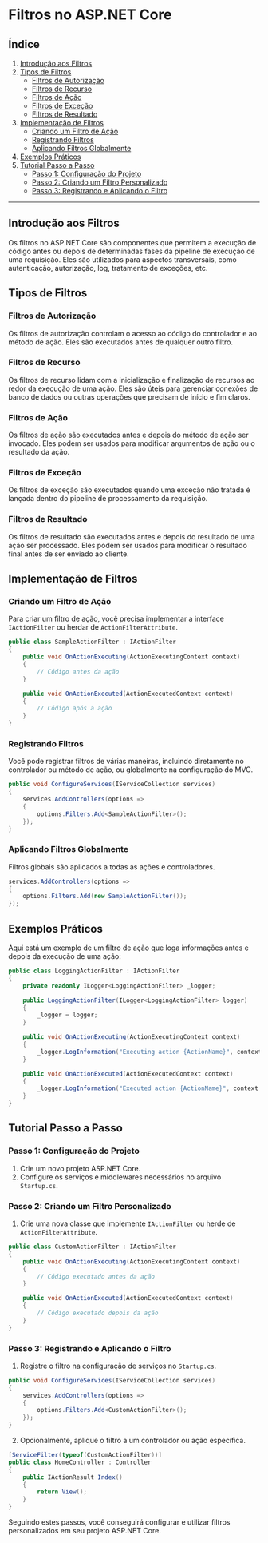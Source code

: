 # Filtros no ASP.NET Core

## Índice
1. [Introdução aos Filtros](#introdução-aos-filtros)
2. [Tipos de Filtros](#tipos-de-filtros)
   - [Filtros de Autorização](#filtros-de-autorização)
   - [Filtros de Recurso](#filtros-de-recurso)
   - [Filtros de Ação](#filtros-de-ação)
   - [Filtros de Exceção](#filtros-de-exceção)
   - [Filtros de Resultado](#filtros-de-resultado)
3. [Implementação de Filtros](#implementação-de-filtros)
   - [Criando um Filtro de Ação](#criando-um-filtro-de-ação)
   - [Registrando Filtros](#registrando-filtros)
   - [Aplicando Filtros Globalmente](#aplicando-filtros-globalmente)
4. [Exemplos Práticos](#exemplos-práticos)
5. [Tutorial Passo a Passo](#tutorial-passo-a-passo)
   - [Passo 1: Configuração do Projeto](#passo-1-configuração-do-projeto)
   - [Passo 2: Criando um Filtro Personalizado](#passo-2-criando-um-filtro-personalizado)
   - [Passo 3: Registrando e Aplicando o Filtro](#passo-3-registrando-e-aplicando-o-filtro)

---

## Introdução aos Filtros

Os filtros no ASP.NET Core são componentes que permitem a execução de código antes ou depois de determinadas fases da pipeline de execução de uma requisição. Eles são utilizados para aspectos transversais, como autenticação, autorização, log, tratamento de exceções, etc.

## Tipos de Filtros

### Filtros de Autorização
Os filtros de autorização controlam o acesso ao código do controlador e ao método de ação. Eles são executados antes de qualquer outro filtro.

### Filtros de Recurso
Os filtros de recurso lidam com a inicialização e finalização de recursos ao redor da execução de uma ação. Eles são úteis para gerenciar conexões de banco de dados ou outras operações que precisam de início e fim claros.

### Filtros de Ação
Os filtros de ação são executados antes e depois do método de ação ser invocado. Eles podem ser usados para modificar argumentos de ação ou o resultado da ação.

### Filtros de Exceção
Os filtros de exceção são executados quando uma exceção não tratada é lançada dentro do pipeline de processamento da requisição.

### Filtros de Resultado
Os filtros de resultado são executados antes e depois do resultado de uma ação ser processado. Eles podem ser usados para modificar o resultado final antes de ser enviado ao cliente.

## Implementação de Filtros

### Criando um Filtro de Ação

Para criar um filtro de ação, você precisa implementar a interface `IActionFilter` ou herdar de `ActionFilterAttribute`.

```csharp
public class SampleActionFilter : IActionFilter
{
    public void OnActionExecuting(ActionExecutingContext context)
    {
        // Código antes da ação
    }

    public void OnActionExecuted(ActionExecutedContext context)
    {
        // Código após a ação
    }
}
```

### Registrando Filtros

Você pode registrar filtros de várias maneiras, incluindo diretamente no controlador ou método de ação, ou globalmente na configuração do MVC.

```csharp
public void ConfigureServices(IServiceCollection services)
{
    services.AddControllers(options =>
    {
        options.Filters.Add<SampleActionFilter>();
    });
}
```

### Aplicando Filtros Globalmente

Filtros globais são aplicados a todas as ações e controladores.

```csharp
services.AddControllers(options =>
{
    options.Filters.Add(new SampleActionFilter());
});
```

## Exemplos Práticos

Aqui está um exemplo de um filtro de ação que loga informações antes e depois da execução de uma ação:

```csharp
public class LoggingActionFilter : IActionFilter
{
    private readonly ILogger<LoggingActionFilter> _logger;

    public LoggingActionFilter(ILogger<LoggingActionFilter> logger)
    {
        _logger = logger;
    }

    public void OnActionExecuting(ActionExecutingContext context)
    {
        _logger.LogInformation("Executing action {ActionName}", context.ActionDescriptor.DisplayName);
    }

    public void OnActionExecuted(ActionExecutedContext context)
    {
        _logger.LogInformation("Executed action {ActionName}", context.ActionDescriptor.DisplayName);
    }
}
```

## Tutorial Passo a Passo

### Passo 1: Configuração do Projeto

1. Crie um novo projeto ASP.NET Core.
2. Configure os serviços e middlewares necessários no arquivo `Startup.cs`.

### Passo 2: Criando um Filtro Personalizado

1. Crie uma nova classe que implemente `IActionFilter` ou herde de `ActionFilterAttribute`.

```csharp
public class CustomActionFilter : IActionFilter
{
    public void OnActionExecuting(ActionExecutingContext context)
    {
        // Código executado antes da ação
    }

    public void OnActionExecuted(ActionExecutedContext context)
    {
        // Código executado depois da ação
    }
}
```

### Passo 3: Registrando e Aplicando o Filtro

1. Registre o filtro na configuração de serviços no `Startup.cs`.

```csharp
public void ConfigureServices(IServiceCollection services)
{
    services.AddControllers(options =>
    {
        options.Filters.Add<CustomActionFilter>();
    });
}
```

2. Opcionalmente, aplique o filtro a um controlador ou ação específica.

```csharp
[ServiceFilter(typeof(CustomActionFilter))]
public class HomeController : Controller
{
    public IActionResult Index()
    {
        return View();
    }
}
```

Seguindo estes passos, você conseguirá configurar e utilizar filtros personalizados em seu projeto ASP.NET Core.